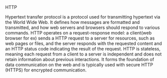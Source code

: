 
HTTP

Hypertext transfer protocol is a protocol used for transmitting hypertext via the World Wide Web. It defines how messages are formatted and transmitted, and how web servers and browsers should respond to various commands. HTTP operates on a request-response model: a client(web browser for ex) sends a HTTP request to a server for resources, such as web pages or files, and the server responds with the requested content and an HTTP status code indicating the result of the request. HTTP is stateless, meaning each request from a client to a server is independent and does not retain information about previous interactions. It forms the foundation of data communication on the web and is typically used with secure HTTP (HTTPS) for encrypted communication.